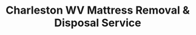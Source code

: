 ---
layout: location.njk
title: Charleston WV Mattress Removal & Disposal Service
description: Professional mattress removal in Charleston, WV. Next-day pickup  Serving state capital, CAMC workers, and Kanawha Valley communities.
permalink: /mattress-removal/west-virginia/charleston/
city: Charleston
state: West Virginia
stateSlug: west-virginia
tier: 1
coordinates:
  lat: 38.3498
  lng: -81.6326
pricing:
  startingPrice: 125
  single: 125
  queen: 155
  king: 180
  boxSpring: 30
neighborhoods:
  - name: East End Historic District
    zipCodes: ["25301"]
  - name: West Side
    zipCodes: ["25302", "25311", "25312"]
  - name: South Hills
    zipCodes: ["25304", "25314"]
  - name: Kanawha City
    zipCodes: ["25301", "25315"]
  - name: Capitol Complex Area
    zipCodes: ["25301", "25305"]
  - name: Downtown Business District
    zipCodes: ["25301"]
  - name: Virginia Street Corridor
    zipCodes: ["25301"]
  - name: Quarrier Street District
    zipCodes: ["25301"]
  - name: Elk River Area
    zipCodes: ["25302", "25311"]
  - name: Kanawha River District
    zipCodes: ["25301", "25302"]
  - name: University of Charleston Area
    zipCodes: ["25304"]
  - name: George Washington High Area
    zipCodes: ["25314"]
zipCodes: ["25301", "25302", "25303", "25304", "25305", "25306", "25309", "25311", "25312", "25313", "25314", "25315", "25317", "25320", "25321", "25322", "25323", "25324", "25325", "25326", "25327", "25328", "25329", "25330", "25331", "25332", "25333", "25334", "25335", "25336", "25337", "25338", "25339", "25350", "25356", "25357", "25358", "25360", "25361", "25362", "25364", "25365", "25375", "25387", "25389", "25392", "25396"]
recyclingPartners:
  - Charleston Refuse & Recycling Department
  - Waste Management Charleston
  - Kanawha County solid waste facilities
localRegulations: Charleston operates municipal refuse and recycling services through the Charleston Refuse & Recycling Department. Mattresses cannot be placed in regular household garbage and require special bulk pickup scheduling or private disposal services. The city coordinates with Kanawha County facilities for proper disposal, and residents must use sealed containers for all waste collection.
nearbyCities:
  - name: "Huntington"
    distance: 50
    isSuburb: false
reviews:
  count: 156
  featured:
    - text: "State Capitol job meant early shifts, so I needed mattress pickup before 7am. Team handled it perfectly - old guest bed gone before my commute down Kanawha Boulevard. Great for us government workers."
      author: "Patricia R."
      neighborhood: "Capitol Complex Area"
    - text: "CAMC night shift ending at 6am, called these folks Tuesday and they came Wednesday morning. Memory foam mattress from South Hills townhouse - handled the stairs like pros."
      author: "Dr. Marcus T."
      neighborhood: "South Hills"
    - text: "University of Charleston student moving back home to East End. Parents needed dorm mattress gone quickly. Professional service, understood the tight timeline before summer break."
      author: "Ashley K."
      neighborhood: "East End Historic District"
faqs:
  - question: "How quickly can you pick up mattresses in Charleston?"
    answer: "We offer next-day service throughout Charleston and the Kanawha Valley. Our team schedules around state government work hours, CAMC healthcare shifts, and university calendars for convenient pickup times."
  - question: "Do you serve all Charleston neighborhoods and state workers?"
    answer: "Absolutely! We serve the Capitol complex, East End historic district, West Side, South Hills, Kanawha City, and all Charleston neighborhoods. We understand state government and healthcare worker schedules."
  - question: "What's included in your Charleston mattress removal pricing?"
    answer: "Our $125-$180 pricing includes pickup from any location in your home, professional removal, and proper disposal through West Virginia approved facilities. Stairs are $10/flight additional."
  - question: "Can you work around state government and CAMC schedules?"
    answer: "Yes, we understand Charleston's government workforce and CAMC healthcare schedules. We offer flexible appointments including early morning, evening, and weekend slots to accommodate state workers and medical professionals."
  - question: "Are you licensed to operate in Kanawha County?"
    answer: "Yes, we're fully licensed and insured to provide waste removal services throughout Kanawha County, including Charleston, with all required commercial hauler registration and compliance documentation."
  - question: "How do you handle Charleston's waste management system?"
    answer: "We coordinate with Charleston Refuse & Recycling Department and city bulk pickup requirements, ensuring proper disposal and eliminating the hassle of scheduling municipal services for busy residents."
  - question: "Do you serve University of Charleston and other local colleges?"
    answer: "Absolutely! We regularly serve University of Charleston students, WVSU staff, and all educational communities throughout the Charleston metro area and Kanawha Valley."
  - question: "Can you navigate Charleston's river valley geography and mountain access?"
    answer: "Our team is experienced with Charleston's unique Kanawha and Elk River valley layout, mountain terrain access, and historic neighborhood logistics throughout the capital region."
schema:
  "@context": "https://schema.org"
  "@type": "LocalBusiness"
  "name": "A Bedder World Charleston"
  "image": "https://abedderworld.com/images/mattress-removal-charleston.jpg"
  "description": "Professional mattress removal and disposal service in Charleston, WV. Licensed, insured, and compliant with West Virginia regulations."
  "address":
    "@type": "PostalAddress"
    "addressLocality": "Charleston"
    "addressRegion": "WV"
    "postalCode": "25301"
    "addressCountry": "US"
  "geo":
    "@type": "GeoCoordinates"
    "latitude": 38.3498
    "longitude": -81.6326
  "telephone": "+17202636094"
  "priceRange": "$125-$180"
  "areaServed":
    "@type": "GeoCircle"
    "name": "Charleston West Virginia"
    "geoRadius": 30000
  "aggregateRating":
    "@type": "AggregateRating"
    "ratingValue": 4.9
    "reviewCount": 156
  "serviceType": ["Mattress Removal", "Bed Disposal", "Furniture Removal"]
pageContent:
  heroDescription: "Professional mattress removal serving Charleston's state capital community. With over 1 million mattresses recycled nationwide, we provide expert service from the Capitol complex to Kanawha Valley neighborhoods."
  aboutService: |
    <p>Charleston stands where the Kanawha and Elk Rivers meet, creating West Virginia's capital city of 46,000 residents nestled in the Allegheny Mountains. From state government workers commuting to the gold-domed Capitol building to CAMC's 8,000+ healthcare employees, this city balances Appalachian heritage with modern demands. We handle moves from East End historic homes to South Hills developments, coordinating around everything from legislative sessions to Mountain Stage recording schedules.</p>

    <p>Our professional mattress removal service has recycled over 1 million mattresses through our nationwide recycling network, bringing this expertise to Charleston's unique rhythm - state workers with government hours, CAMC staff working around-the-clock healthcare shifts, University of Charleston students managing academic schedules, and families living along the scenic river valleys. Whether it's clearing a Capitol complex apartment before a job transfer, removing medical facility furniture during CAMC renovations, or handling student housing transitions at UC, we work within this close-knit community's timeline.</p>

    <p>Skip the hassle of coordinating Charleston's municipal bulk pickup through the Refuse & Recycling Department. We handle direct removal, navigate the city's river valley geography, and ensure proper disposal through Kanawha County facilities - all while you focus on work, family, or enjoying the recreational opportunities at nearby Kanawha State Forest.</p>
  serviceAreasIntro: "Our comprehensive Charleston coverage spans from the Capitol complex to river valley neighborhoods and mountain communities, serving West Virginia's government center and cultural heart."
  regulationsCompliance: "Charleston requires special handling for mattresses through municipal bulk pickup or licensed private services. Our team coordinates with the Charleston Refuse & Recycling Department, manages Kanawha County disposal requirements, and eliminates the scheduling hassles for busy state workers and healthcare professionals."
  environmentalImpact: |
    <p>Charleston's environmentally conscious community benefits from advanced mattress recycling practices that support both Appalachian environmental values and state sustainability goals. West Virginia's waste management system processes materials through specialized recycling facilities, recovering steel springs, memory foam components, and textiles for industrial reuse applications.</p>

    <p>Working directly with Charleston city services and state-approved facilities, we ensure 85% of mattress materials avoid landfill disposal through established recycling networks. Our process supports Charleston's environmental stewardship, from Kanawha River watershed protection to preserving the mountain landscapes that define the region.</p>

    <p>For state workers, healthcare professionals, students, and all residents committed to environmental responsibility, our service provides measurable waste diversion that supports both personal and community sustainability goals. Each mattress processed represents approximately 65 pounds of material recovered through approved recycling channels rather than contributing to regional waste concerns.</p>
  howItWorksScheduling: "Schedule pickup times that work with your lifestyle - whether you're coordinating around state government hours, CAMC healthcare shifts, or university schedules. We offer flexible appointments including early morning, evening, and weekend slots."
  howItWorksService: "Our team arrives equipped for Charleston's river valley terrain - from Capitol complex apartments to historic East End homes and South Hills developments. We handle government building protocols, medical facility requirements, and navigate mountain access professionally."
  howItWorksDisposal: "All mattresses are transported to West Virginia approved facilities through coordination with Charleston city services and Kanawha County systems. We handle all documentation, fees, and ensure compliance with state environmental standards."
  sidebarStats:
    mattressesRemoved: "1800"
---